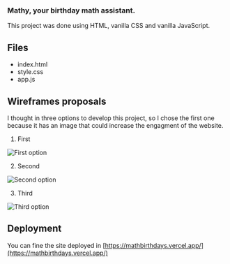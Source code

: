 ### Mathy, your birthday math assistant.

This project was done using HTML, vanilla CSS and vanilla JavaScript.

## Files

- index.html
- style.css
- app.js

## Wireframes proposals

I thought in three options to develop this project, so I chose the first one because it has an image that could increase the engagment of the website.

1. First

![First option](https://res.cloudinary.com/julianurrego/image/upload/v1599186824/ioblkgyninzqs7piqn6k.png)

2. Second

![Second option](https://res.cloudinary.com/julianurrego/image/upload/v1599186824/d7jl5v9add60r23hdtka.png)

3. Third

![Third option](https://res.cloudinary.com/julianurrego/image/upload/v1599186824/atcvki7ex9qat5qk69kh.png)

## Deployment

You can fine the site deployed in [https://mathbirthdays.vercel.app/](https://mathbirthdays.vercel.app/)
